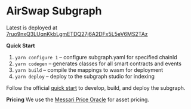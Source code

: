 # AirSwap Subgraph

Latest is deployed at [7ruo9nxQ3LUqnKkbLgmETDQ27j6A2DFx5L5eV6MS2TAz](https://thegraph.com/explorer/subgraphs/7ruo9nxQ3LUqnKkbLgmETDQ27j6A2DFx5L5eV6MS2TAz?view=Query&chain=arbitrum-one)

**Quick Start**

1. `yarn configure 1` – configure subgraph.yaml for specified chainId
2. `yarn codegen` – generates classes for all smart contracts and events
3. `yarn build` – compile the mappings to wasm for deployment
4. `yarn deploy` – deploy to the subgraph studio for indexing

Follow the official [quick start](https://thegraph.com/docs/en/cookbook/quick-start/) to develop, build, and deploy the subgraph.

**Pricing**
We use the [Messari Price Oracle](https://github.com/messari/subgraphs/tree/master/subgraphs/_reference_/src/prices) for asset pricing.